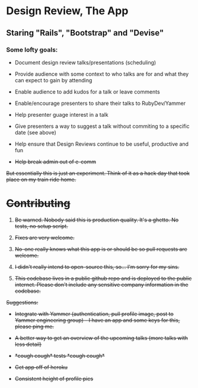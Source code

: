 # Design Review, The App

## Staring "Rails", "Bootstrap" and "Devise"

### Some lofty goals:

* Document design review talks/presentations (scheduling)

* Provide audience with some context to who talks are for and what they can expect to gain by attending

* Enable audience to add kudos for a talk or leave comments

* Enable/encourage presenters to share their talks to RubyDev/Yammer

* Help presenter guage interest in a talk

* Give presenters a way to suggest a talk without commiting to a specific date (see above)

* Help ensure that Design Reviews continue to be useful, productive and fun

* <strike>Help break admin out of e-comm<strike>

But essentially this is just an experiment. Think of it as a hack day that took place on my train ride home.

# Contributing

1. Be warned. Nobody said this is production quality. It's a ghetto. No tests, no setup script.

2. Fixes are very welcome.

3. No-one really knows what this app is or should be so pull requests are welcome.

4. I didn't really intend to open-source this, so... I'm sorry for my sins.

5. This codebase lives in a public github repo and is deployed to the public internet. Please don't include any sensitive company information in the codebase.

Suggestions:

* Integrate with Yammer (authentication, pull profile image, post to Yammer engineering group) - I have an app and some keys for this, please ping me.

* A better way to get an overview of the upcoming talks (more talks with less detail)

* \*cough cough\* tests \*cough cough\*

* Get app off of heroku

* Consistent height of profile pics
